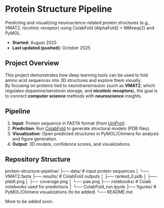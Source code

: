 # Protein Structure Pipeline

Predicting and visualizing neuroscience-related protein structures (e.g., VMAT2, nicotinic receptor) using ColabFold (AlphaFold2 + MMseqs2) and PyMOL. 

- **Started:** August 2025  
- **Last updated (pushed):** October 2025  

## Project Overview
This project demonstrates how deep learning tools can be used to fold amino acid sequences into 3D structures and explore them visually.  
By focusing on proteins tied to neurotransmission (such as **VMAT2**, which regulates dopamine/serotonin storage, and **nicotinic receptors**), the goal is to connect **computer science** methods with **neuroscience** insights.

##  Pipeline
1. **Input**: Protein sequence in FASTA format (from [UniProt](https://www.uniprot.org/)).  
2. **Prediction**: Run [ColabFold](https://github.com/sokrypton/ColabFold) to generate structural models (PDB files).  
3. **Visualization**: Open predicted structures in PyMOL/Chimera for analysis and figure generation.  
4. **Output**: 3D models, confidence scores, and visualizations.

##  Repository Structure
protein-structure-pipeline/
├── data/ # input protein sequences
│ └── VMAT2.fasta
├── results/ # ColabFold outputs
│ ├── ranked_0.pdb
│ ├── plddt.png
│ ├── coverage.png
│ └── pae.png
├── notebooks/ # Colab notebooks used for predictions
│ └── ColabFold_run.ipynb
├── figures/ # PyMOL/Chimera visualizations (to be added)
└── README.md

More to be added soon. 
